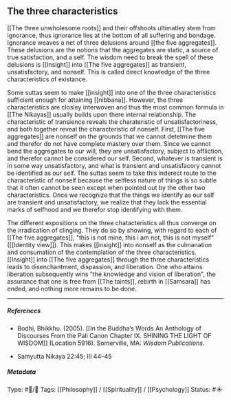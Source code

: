 ## The three characteristics  # 

[[The three unwholesome roots]] and their offshoots ultimatley stem from ignorance, thus ignorance lies at the bottom of all suffering and bondage. Ignorance weaves a net of three delusions around [[the five aggregates]]. These delusions are the notions that the aggregates are static, a source of true satisfaction, and a self. The wisdom need to break the spell of these delusions is [[Insight]] into [[The five aggregates]] as transient, unsatisfactory, and nonself. This is called direct knowledge of the three characteristics of existance.

Some suttas seem to make [[insight]] into one of the three characteristics sufficient enough for attaining [[nibbana]]. However, the three characteristics are closley interwoven and thus the most common formula in [[The Nikayas]] usually builds upon there internal relationship. The characteristic of transience reveals the charateristic of unsatisfactoriness, and both together reveal the characteristic of nonself. First, [[The five aggregates]] are nonself on the grounds that we cannot detetmine them and therefor do not have complete mastery over them. Since we cannot bend the aggregates to our will, they are unsatisfactory, subject to affliction, and therefor cannot be considered our self. Second, whatever is transient is in some way unsatisfactory, and what is transient and unsatisfacory cannot be identified as our self. The suttas seem to take this inderect route to the characteristic of nonself because the selfless nature of things is so subtle that it often cannot be seen except when pointed out by the other two characteristics. Once we recognize that the things we identify as our self are transient and unsatisfactory, we realize that they lack the essential marks of selfhood and we therefor stop identifying with them. 

The different expositions on the three chatacteristics all thus converge on the irradication of clinging. They do so by showing, with regard to each of [[The five aggregates]], "this is not mine, this i am not, this is not myself" ([[Identity view]]). This makes [[insight]] into nonself as the culmanation and consumation of the contemplation of the three characteristics. [[Insight]] into [[The five aggregates]] through the three characteristics leads to disenchantment, dispassion, and liberation. One who attains liberation subsequently wins "the knowledge and vision of liberation", the assurance that one is free from [[The taints]], rebirth in [[Samsara]] has ended, and nothing more remains to be done.

___

##### References

- Bodhi, Bhikkhu. (2005). [[In the Buddha’s Words An Anthology of Discourses From the Pali Canon Chapter IX. SHINING THE LIGHT OF WISDOM]] (Location 5916). Somerville, MA: _Wisdom Publications_.

- Samyutta Nikaya 22:45; III 44–45

##### Metadata
Type: #🔵/🔵 
Tags: [[Philosophy]] / [[Spirituality]] / [[Psychology]] 
Status: #☀️ 